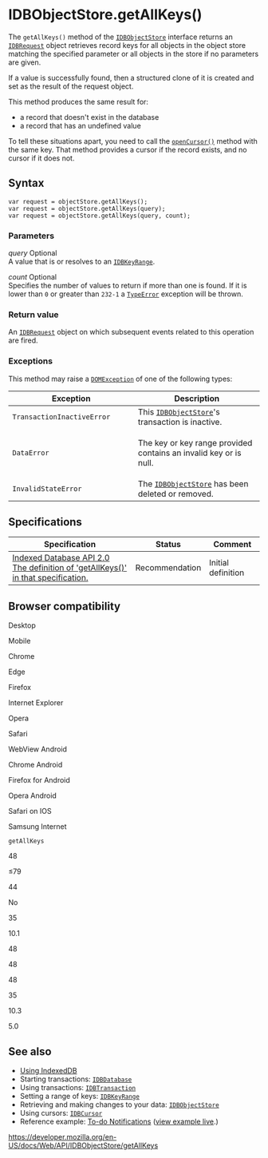# IDBObjectStore.getAllKeys()

The `getAllKeys()` method of the [`IDBObjectStore`](../idbobjectstore) interface returns an [`IDBRequest`](../idbrequest) object retrieves record keys for all objects in the object store matching the specified parameter or all objects in the store if no parameters are given.

If a value is successfully found, then a structured clone of it is created and set as the result of the request object.

This method produces the same result for:

- a record that doesn't exist in the database
- a record that has an undefined value

To tell these situations apart, you need to call the [`openCursor()`](opencursor) method with the same key. That method provides a cursor if the record exists, and no cursor if it does not.

## Syntax

    var request = objectStore.getAllKeys();
    var request = objectStore.getAllKeys(query);
    var request = objectStore.getAllKeys(query, count);

### Parameters

_query_ <span class="badge inline optional">Optional</span>  
A value that is or resolves to an [`IDBKeyRange`](../idbkeyrange).

_count_ <span class="badge inline optional">Optional</span>  
Specifies the number of values to return if more than one is found. If it is lower than `0` or greater than `232-1` a [`TypeError`](https://developer.mozilla.org/en-US/docs/Web/JavaScript/Reference/Global_Objects/TypeError) exception will be thrown.

### Return value

An [`IDBRequest`](../idbrequest) object on which subsequent events related to this operation are fired.

### Exceptions

This method may raise a [`DOMException`](../domexception) of one of the following types:

<table><colgroup><col style="width: 50%" /><col style="width: 50%" /></colgroup><thead><tr class="header"><th>Exception</th><th>Description</th></tr></thead><tbody><tr class="odd"><td><code>TransactionInactiveError</code></td><td>This <a href="../idbobjectstore"><code>IDBObjectStore</code></a>'s transaction is inactive.</td></tr><tr class="even"><td><code>DataError</code></td><td><p>The key or key range provided contains an invalid key or is null.</p></td></tr><tr class="odd"><td><code>InvalidStateError</code></td><td>The <a href="../idbobjectstore"><code>IDBObjectStore</code></a> has been deleted or removed.<br />
</td></tr></tbody></table>

## Specifications

<table><thead><tr class="header"><th>Specification</th><th>Status</th><th>Comment</th></tr></thead><tbody><tr class="odd"><td><a href="https://www.w3.org/TR/IndexedDB/#dom-idbobjectstore-getallkeys">Indexed Database API 2.0<br />
<span class="small">The definition of 'getAllKeys()' in that specification.</span></a></td><td><span class="spec-rec">Recommendation</span></td><td>Initial definition</td></tr></tbody></table>

## Browser compatibility

Desktop

Mobile

Chrome

Edge

Firefox

Internet Explorer

Opera

Safari

WebView Android

Chrome Android

Firefox for Android

Opera Android

Safari on IOS

Samsung Internet

`getAllKeys`

48

≤79

44

No

35

10.1

48

48

48

35

10.3

5.0

## See also

- [Using IndexedDB](../indexeddb_api/using_indexeddb)
- Starting transactions: [`IDBDatabase`](../idbdatabase)
- Using transactions: [`IDBTransaction`](../idbtransaction)
- Setting a range of keys: [`IDBKeyRange`](../idbkeyrange)
- Retrieving and making changes to your data: [`IDBObjectStore`](../idbobjectstore)
- Using cursors: [`IDBCursor`](../idbcursor)
- Reference example: [To-do Notifications](https://github.com/mdn/to-do-notifications/tree/gh-pages) ([view example live](https://mdn.github.io/to-do-notifications/).)

<a href="https://developer.mozilla.org/en-US/docs/Web/API/IDBObjectStore/getAllKeys" class="_attribution-link">https://developer.mozilla.org/en-US/docs/Web/API/IDBObjectStore/getAllKeys</a>
